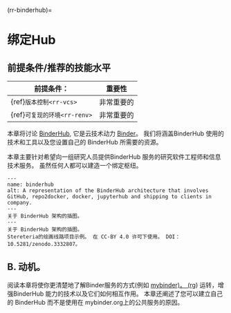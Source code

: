 (rr-binderhub)=
# 绑定Hub

## 前提条件/推荐的技能水平

| 前提条件：                        | 重要性   |
| ---------------------------- | ----- |
| {ref}`版本控制<rr-vcs>`    | 非常重要的 |
| {ref}`可复现的环境<rr-renv>` | 非常重要的 |

本章将讨论 [BinderHub](https://binderhub.readthedocs.io/en/latest/index.html), 它是云技术动力 [Binder](https://mybinder.readthedocs.io/en/latest/)。 我们将涵盖BinderHub 使用的技术和工具以及您设置自己的 BinderHub 所需要的资源。

本章主要针对希望向一组研究人员提供BinderHub 服务的研究软件工程师和信息技术服务。 虽然任何人都可以建造一个绑定枢纽。

```{figure} ../figures/binderhub.jpg
---
name: binderhub
alt: A representation of the BinderHub architecture that involves GitHub, repo2docker, docker, jupyterhub and shipping to clients in company.
---
关于 BinderHub 架构的插图。
---
关于 BinderHub 架构的插图。
Stereteria的绘画线路项目示例。 在 CC-BY 4.0 许可下使用。 DOI：10.5281/zenodo.3332807。
```

## B. 动机。

阅读本章将使你更清楚地了解Binder服务的方式(例如 [mybinder)。 (rg](https://mybinder.org)) 运转，增强BinderHub 能力的技术以及它们如何相互作用。 本章还阐述了您可以建立自己的 BinderHub 而不是使用在 mybinder.org上的公共服务的原因。
